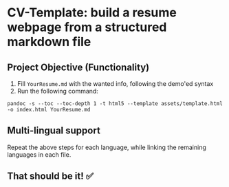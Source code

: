 # CV-Template: build a resume webpage from a structured markdown file
## Project Objective (Functionality)
1. Fill `YourResume.md` with the wanted info, following the demo'ed syntax
2. Run the following command:
```
pandoc -s --toc --toc-depth 1 -t html5 --template assets/template.html -o index.html YourResume.md
```

## Multi-lingual support
Repeat the above steps for each language, while linking the remaining languages in each file. 

## That should be it! ✅

